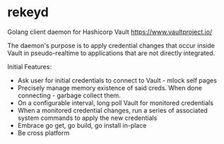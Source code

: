 # rekeyd
Golang client daemon for Hashicorp Vault https://www.vaultproject.io/

The daemon's purpose is to apply credential changes that occur inside Vault in pseudo-realtime to applications that are not directly integrated.

Initial Features:

* Ask user for initial credentials to connect to Vault - mlock self pages
* Precisely manage memory existence of said creds.  When done connecting - garbage collect them.
* On a configurable interval, long poll Vault for monitored credentials
* When a monitored credential changes, run a series of associated system commands to apply the new credentials
* Embrace go get, go build, go install in-place
* Be cross platform

